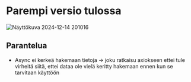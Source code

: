 # Parempi versio tulossa
![Näyttökuva 2024-12-14 201016](https://github.com/user-attachments/assets/718027c9-4675-4692-aae3-085099556146)
## Parantelua
- Async ei kerkeä hakemaan tietoja -> joku ratkaisu axiokseen ettei tule virheitä siitä, ettei dataa ole vielä keritty hakemaan ennen kun se tarvitaan käyttöön 
